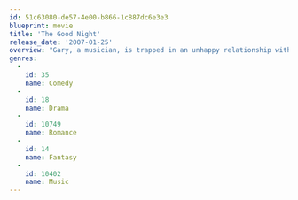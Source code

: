 ```yaml
---
id: 51c63080-de57-4e00-b866-1c887dc6e3e3
blueprint: movie
title: 'The Good Night'
release_date: '2007-01-25'
overview: "Gary, a musician, is trapped in an unhappy relationship with his live-in lover, Dora. He becomes enthralled with a beautiful seductress who enters his dreams, and tries to control his dream-state so he can spend more and more time with her. When Gary sees his mystery woman's face on a bus billboard, he discovers she is real, and fate brings him an opportunity to meet her."
genres:
  -
    id: 35
    name: Comedy
  -
    id: 18
    name: Drama
  -
    id: 10749
    name: Romance
  -
    id: 14
    name: Fantasy
  -
    id: 10402
    name: Music
---
```

